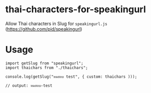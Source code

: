 # thai-characters-for-speakingurl
Allow Thai characters in Slug for `speakingurl.js` (https://github.com/pid/speakingurl)

# Usage

```
import getSlug from "speakingurl";
import thaichars from "./thaichars";

console.log(getSlug("ทดสอบ test", { custom: thaichars )));

// output: ทดสอบ-test
```

